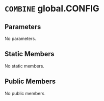# `COMBINE` global.CONFIG

## Parameters
No parameters.

## Static Members
No static members.

## Public Members
No public members.

